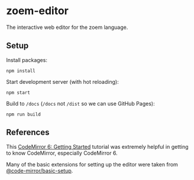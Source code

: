 # zoem-editor

The interactive web editor for the zoem language.

## Setup

Install packages:

```
npm install
```

Start development server (with hot reloading):

```
npm start
```

Build to `/docs` (`/docs` not `/dist` so we can use GitHub Pages):

```
npm run build
```

## References

This [CodeMirror 6: Getting Started](https://blog.datacamp.engineering/codemirror-6-getting-started-7fd08f467ed2) tutorial was extremely helpful in getting to know CodeMirror, especially CodeMirror 6.

Many of the basic extensions for setting up the editor were taken from [@code-mirror/basic-setup](https://github.com/codemirror/basic-setup/).
